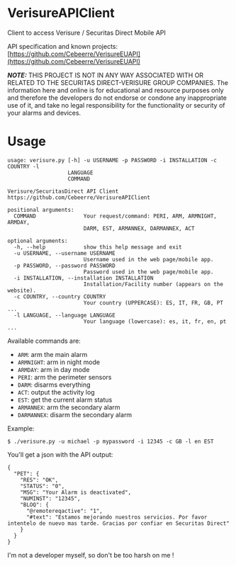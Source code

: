 # VerisureAPIClient
Client to access Verisure / Securitas Direct Mobile API

API specification and known projects: [https://github.com/Cebeerre/VerisureEUAPI](https://github.com/Cebeerre/VerisureEUAPI)

**_NOTE:_** THIS PROJECT IS NOT IN ANY WAY ASSOCIATED WITH OR RELATED TO THE SECURITAS DIRECT-VERISURE GROUP COMPANIES. The information here and online is for educational and resource purposes only and therefore the developers do not endorse or condone any inappropriate use of it, and take no legal responsibility for the functionality or security of your alarms and devices.

# Usage

```
usage: verisure.py [-h] -u USERNAME -p PASSWORD -i INSTALLATION -c COUNTRY -l
                   LANGUAGE
                   COMMAND

Verisure/SecuritasDirect API Client
https://github.com/Cebeerre/VerisureAPIClient

positional arguments:
  COMMAND               Your request/command: PERI, ARM, ARMNIGHT, ARMDAY,
                        DARM, EST, ARMANNEX, DARMANNEX, ACT

optional arguments:
  -h, --help            show this help message and exit
  -u USERNAME, --username USERNAME
                        Username used in the web page/mobile app.
  -p PASSWORD, --password PASSWORD
                        Password used in the web page/mobile app.
  -i INSTALLATION, --installation INSTALLATION
                        Installation/Facility number (appears on the website).
  -c COUNTRY, --country COUNTRY
                        Your country (UPPERCASE): ES, IT, FR, GB, PT ...
  -l LANGUAGE, --language LANGUAGE
                        Your language (lowercase): es, it, fr, en, pt ...
```

Available commands are:

- `ARM`: arm the main alarm
- `ARMNIGHT`: arm in night mode
- `ARMDAY`: arm in day mode
- `PERI`: arm the perimeter sensors
- `DARM`: disarms everything
- `ACT`: output the activity log
- `EST`: get the current alarm status
- `ARMANNEX`: arm the secondary alarm
- `DARMANNEX`: disarm the secondary alarm

Example:

`$ ./verisure.py -u michael -p mypassword -i 12345 -c GB -l en EST`

You'll get a json with the API output:

```
{
  "PET": {
    "RES": "OK",
    "STATUS": "0",
    "MSG": "Your Alarm is deactivated",
    "NUMINST": "12345",
    "BLOQ": {
      "@remotereqactive": "1",
      "#text": "Estamos mejorando nuestros servicios. Por favor intentelo de nuevo mas tarde. Gracias por confiar en Securitas Direct"
    }
  }
}
```

I'm not a developer myself, so don't be too harsh on me !
